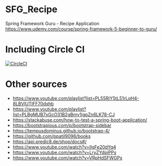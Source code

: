 # SFG_Recipe
Spring Framework Guru - Recipe Application
https://www.udemy.com/course/spring-framework-5-beginner-to-guru/

# Including Circle CI
[![CircleCI](https://circleci.com/gh/Veeteq/SFG_Recipe/tree/master.svg?style=svg)](https://circleci.com/gh/Veeteq/SFG_Recipe/tree/master)

# Other sources
- https://www.youtube.com/playlist?list=PL55RiY5tL51rLqH4-8LBVlUTIFF70dxhb
- https://www.youtube.com/playlist?list=PLBgMUB7xGcO31B2gBmy1igpZn6LK78-CJ
- https://stackabuse.com/how-to-test-a-spring-boot-application/
- https://bootstrapious.com/p/bootstrap-sidebar
- https://tempusdominus.github.io/bootstrap-4/
- https://github.com/ppatil9096/books
- https://api.predic8.de/shop/docs#/
- https://www.youtube.com/watch?v=lIgFe20dYq4
- https://www.youtube.com/watch?v=LryZYdpiPPs
- https://www.youtube.com/watch?v=VRpHdSFWGPs